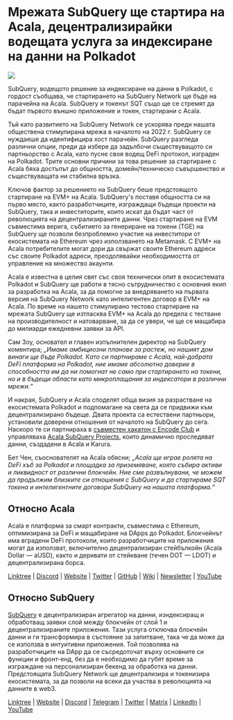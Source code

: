 # Мрежата SubQuery ще стартира на Acala, децентрализирайки водещата услуга за индексиране на данни на Polkadot

![](https://miro.medium.com/max/2400/1*kj_-zZcjeYdYIZVy1atYOg.gif)

SubQuery, водещото решение за индексиране на данни в Polkadot, с гордост съобщава, че стартирането на SubQuery Network ще бъде на парачейна на Acala. SubQuery и токенът SQT също ще се стремят да бъдат първото външно приложение и токен, стартирани с Acala.

Тъй като развитието на SubQuery Network се ускорява преди нашата обществена стимулирана мрежа в началото на 2022 г. SubQuery се нуждаеше да идентифицира хост парачейн. SubQuery разгледа различни опции, преди да избере да задълбочи съществуващото си партньорство с Acala, като пусне своя водещ DeFi протокол, изграден на Polkadot. Трите основни причини за това решение за стартиране с Acala бяха достъпът до общността, домейн/техническо съвършенство и съществуващата ни стабилна връзка.

Ключов фактор за решението на SubQuery беше предстоящото стартиране на EVM+ на Acala. SubQuery's поставя общността си на първо място, както разработчиците, изграждащи бъдещи проекти на SubQuery, така и инвеститорите, които искат да бъдат част от революцията на децентрализираните данни. Чрез стартиране на EVM съвместима верига, събитието за генериране на токени (TGE) на SubQuery ще позволи безпроблемно участие на инвеститори от екосистемата на Ethereum чрез използването на Metamask. С EVM+ на Acala потребителите могат дори да свържат своите Ethereum адреси със своите Polkadot адреси, преодолявайки необходимостта от управление на множество акаунти.

Acala е известна в целия свят със своя технически опит в екосистемата Polkadot и SubQuery ще работи в тясно сътрудничество с основния екип за разработка на Acala, за да помогне за внедряването на първата версия на SubQuery Network като интелигентен договор в EVM+ на Acala. По време на нашето стимулирано тестово стартиране на мрежата SubQuery ще изтласква EVM+ на Acala до предела с тестване на производителност и натоварване, за да се увери, че ще се мащабира до милиарди ежедневни заявки за API.

Сам Зоу, основател и главен изпълнителен директор на SubQuery коментира; _„Имаме амбициозни планове за растеж, но нашият дом винаги ще бъде Polkadot. Като си партнираме с Acala, най-добрата DeFi платформа на Polkadot, ние имаме абсолютно доверие в способността им да ни помогнат не само при стартирането на токени, но и в бъдещи области като микроплащания за индексатори в различни мрежи.“_

И накрая, SubQuery и Acala споделят обща визия за разрастване на екосистемата Polkadot и подпомагане на света да се придвижи към децентрализирано бъдеще. Двата проекта са естествени партньори, установили доверени отношения от началото на SubQuery до сега. Наскоро те си партнираха в [съвместен хакатон с Encode Club](https://medium.com/encode-club/polkadot-hack-challenges-7cfeba1a4c0e) и управляваха [Acala SubQuery Projects](../customer_announcements/20210316-SubQuery-Integrates-Acala-to-Aggregate-and-Serve-DeFi-Data-to-Polkadot-and-Kusama-Builders.md), които динамично проследяват данни, създадени в Acala и Karura.

Бет Чен, съоснователят на Acala обясни; _„Acala ще играе ролята на DeFi хъб за Polkadot и площадка за приземяване, която събира активи и ликвидност от различни блокчейн. Ние сме развълнувани, че можем да продължим близките си отношения с SubQuery и да стартираме SQT токена и интелигентните договори SubQuery на нашата платформа.“_

## Относно Acala

Acala е платформа за смарт контракти, съвместима с Ethereum, оптимизирана за DeFi и мащабиране на DApps до Polkadot. Блокчейнът има вградени DeFi протоколи, които разработчиците на приложения могат да използват, включително децентрализиран стейбълкойн (Acala Dollar — aUSD), както и деривати от стейкване (течен DOT — LDOT) и децентрализирана борса.

[Linktree](https://linktr.ee/acalanetwork) | [Discord](https://discord.gg/vdbFVCH) | [Website](https://acala.network/) | [Twitter](https://twitter.com/AcalaNetwork) | [GitHub](https://github.com/AcalaNetwork/Acala) | [Wiki](https://github.com/AcalaNetwork/Acala/wiki) | [Newsletter](https://share.hsforms.com/1X9RxkXk-R62I0VNbATaDXw4h8qc) | [YouTube](http://youtube.com/c/acalanetwork)

## Относно SubQuery

[SubQuery](https://subquery.network/) е децентрализиран агрегатор на данни, изндексиращ и обработващ заявки слой между блокчейн от слой 1 и децентрализираните приложения. Тази услуга отключва блокчейн данни и ги трансформира в състояние за запитване, така че да може да се използва в интуитивни приложения. Той позволява на разработчиците на DApp да се съсредоточат върху основните си функции и фронт-енд, без да е необходимо да губят време за изграждане на персонализиран бекенд за обработка на данни. Предстоящата SubQuery Network ще децентрализира и токенизира екосистемата, за да позволи на всеки да участва в революцията на данните в web3.

​​[Linktree](https://linktr.ee/subquerynetwork) | [Website](https://subquery.network/) | [Discord](https://discord.com/invite/78zg8aBSMG) | [Telegram](https://t.me/subquerynetwork) | [Twitter](https://twitter.com/subquerynetwork) | [Matrix](https://matrix.to/#/#subquery:matrix.org) | [LinkedIn](https://www.linkedin.com/company/subquery) | [YouTube](https://www.youtube.com/channel/UCi1a6NUUjegcLHDFLr7CqLw)
